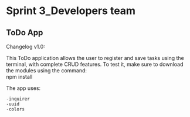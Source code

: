 # Sprint 3_Developers team

## ToDo App

Changelog v1.0:

This ToDo application allows the user to register and save tasks using the terminal, with complete CRUD features.
To test it, make sure to download the modules using the command:  
    npm install


The app uses:

    -inquirer
    -uuid
    -colors